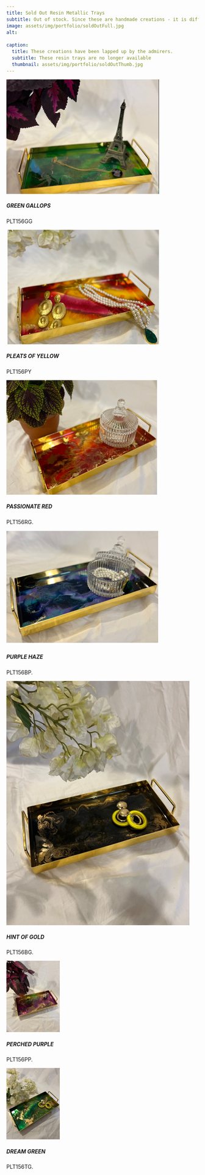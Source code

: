 ```yaml
---
title: Sold Out Resin Metallic Trays
subtitle: Out of stock. Since these are handmade creations - it is difficult to replicate the exact one.
image: assets/img/portfolio/soldOutFull.jpg
alt: 

caption:
  title: These creations have been lapped up by the admirers.
  subtitle: These resin trays are no longer available
  thumbnail: assets/img/portfolio/soldOutThumb.jpg
---
```



<div class="row">
      <div class="col-md-4">
         <div class="card mb-4">
            <img class="card-img-top" src="assets/img/portfolio/01-thumbnail.jpg" alt="Card image cap">
            <div class="card-body">
               <h5 class="card-title">GREEN GALLOPS</h5>
               <p class="card-text">PLT156GG</p>
            </div>
         </div>
      </div>
      <div class="col-md-4">
         <div class="card mb-4 border-dark">
            <img class="card-img-top" src="assets/img/portfolio/02-thumbnail.jpg" alt="Card image cap">
            <div class="card-body">
               <h5 class="card-title">PLEATS OF YELLOW</h5>
               <p class="card-text">PLT156PY</p>
            </div>
         </div>
      </div>
      <div class="col-md-4">
         <div class="card mb-4 text-white bg-dark">
            <img class="card-img-top" src="assets/img/portfolio/05-thumbnail.jpg" alt="Card image cap">
            <div class="card-body">
               <h5 class="card-title">PASSIONATE RED</h5>
               <p class="card-text">PLT156RG.</p>   
            </div>
         </div>
      </div>
      <div class="col-md-4">
         <div class="card mb-4 text-white bg-dark">
            <img class="card-img-top" src="assets/img/portfolio/06-thumbnail.jpg" alt="Card image cap">
            <div class="card-body">
               <h5 class="card-title">PURPLE HAZE</h5>  
               <p class="card-text">PLT156BP.</p>  
            </div>
         </div>
      </div>
       <div class="col-md-4">
         <div class="card mb-4 text-white bg-dark">
            <img class="card-img-top" src="assets/img/portfolio/PLT156BG_thumb.JPG" alt="Card image cap">
            <div class="card-body">
               <h5 class="card-title">HINT OF GOLD</h5>
                <p class="card-text">PLT156BG.</p>    
            </div>
         </div>
      </div>
       <div class="col-md-4">
         <div class="card mb-4 text-white bg-dark">
            <img class="card-img-top" src="assets/img/portfolio/PERCHED_PURPLE_THUMB.JPG" alt="Card image cap">
            <div class="card-body">
               <h5 class="card-title">PERCHED PURPLE</h5>
                <p class="card-text">PLT156PP.</p>    
            </div>
         </div>
      </div>
      <div class="col-md-4">
         <div class="card mb-4 text-white bg-dark">
            <img class="card-img-top" src="assets/img/portfolio/dream_green_thumb.JPG" alt="Card image cap">
            <div class="card-body">
               <h5 class="card-title">DREAM GREEN</h5>
                <p class="card-text">PLT156TG.</p>    
            </div>
         </div>
      </div>
   </div>